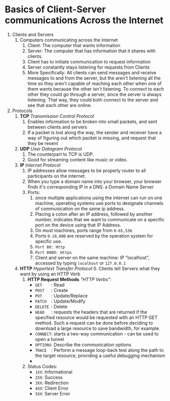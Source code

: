 # Basics of Client-Server communications Across the Internet
1. Clients and Servers
    1. Computers communicating across the internet
        1. Client: The computer that wants information
        2. Server: The computer that has information that it shares with clients.
        3. Client has to initiate communication to request information
        4. Server constantly stays listening for requests from Clients
        5. More Specifically: All clients can send messages and receive messages to and from the server, but the aren't listening all the time so they aren't capable of reaching each other when one of them wants because the other isn't listening. To connect to each other they could go through a server, since the server is always listening. That way, they could both connect to the server and see that each other are online.
2. Protocols
    1. __TCP__ _Transmission Control Protocol_
        1. Enables information to be broken into small packets, and sent between clients and servers
        2. If a packet is lost along the way, the sender and receiver have a way of figuring out which packet is missing, and request that they be resent
    2. __UDP__ _User Datagram Protocol_
        1. The counterpart to TCP is UDP.
        2. Good for streaming content like music or video.
    2. __IP__ _Internet Protocol_
        1. IP addresses allow messages to be properly router to all participants on the internet.
        2. When you type a domain name into your browser, your browser finds it's corresponding IP in a DNS: a Domain Name Server
        3. Ports:
            1. since multiple applications using the internet can run on one machine, operating systems use ports to designate channels of communication on the same ip address.
            2. Placing a colon after an IP address, followed by another number, indicates that we want to communicate on a specific port on the device using that IP Address.
            3. On most machines, ports range from `0-65,536`
            4. Ports `0-10,000` are reserved by the operation system for specific use.
            5. `Port 80: Http`
            6. `Port 8080: Https`
            7. Client and server on the same machine: IP "localhost", accessed by typing `localhost` or `127.0.0.1`
    3. __HTTP__ _Hypertext Transfer Protocol_
        0. Clients tell Servers what they want by using an HTTP Verb
        1. **HTTP Request Methods** *"HTTP Verbs"*:
            * `GET    `: Read
            * `POST   `: Create
            * `PUT    `: Update/Replace
            * `PATCH  `: Update/Modify
            * `DELETE `: Delete
            * `HEAD   `: requests the headers that are returned if the specified resource would be requested with an HTTP GET method. Such a request can be done before deciding to download a large resource to save bandwidth, for example.
            * `CONNECT`: starts a two-way communication - can be used to open a tunnel
            * `OPTIONS`: Describe the communication options
            * `TRACE  `: Perform a message loop-back test along the path to the target resource, providing a useful debugging mechanism
            *
        2. Status Codes:
            * `1XX`: Informational
            * `2XX`: Success
            * `3XX`: Redirection
            * `4XX`: Client Error
            * `5XX`: Server Error 
            
